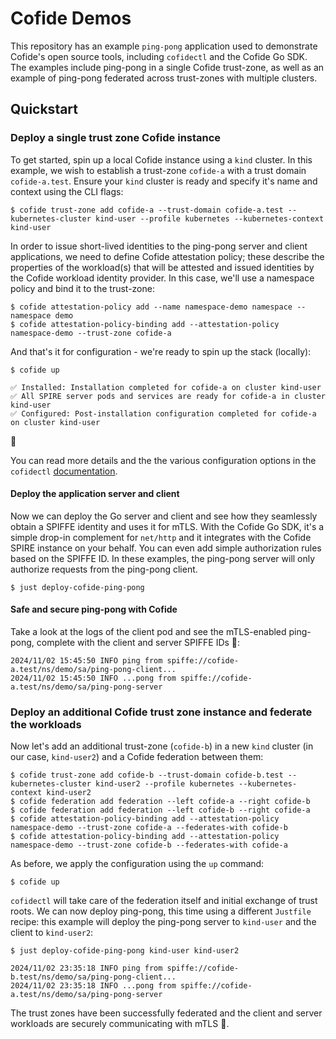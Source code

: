 # Cofide Demos

This repository has an example `ping-pong` application used to demonstrate Cofide's open source tools, including `cofidectl` and the Cofide Go SDK. The examples include ping-pong in a single Cofide trust-zone, as well as an example of ping-pong federated across trust-zones with multiple clusters.

## Quickstart

### Deploy a single trust zone Cofide instance

To get started, spin up a local Cofide instance using a `kind` cluster. In this example, we wish to establish a trust-zone `cofide-a` with a trust domain `cofide-a.test`. Ensure your `kind` cluster is ready and specify it's name and context using the CLI flags:

```
$ cofide trust-zone add cofide-a --trust-domain cofide-a.test --kubernetes-cluster kind-user --profile kubernetes --kubernetes-context kind-user 
```

In order to issue short-lived identities to the ping-pong server and client applications, we need to define Cofide attestation policy; these describe the properties of the workload(s) that will be attested and issued identities by the Cofide workload identity provider. In this case, we'll use a namespace policy and bind it to the trust-zone:

```
$ cofide attestation-policy add --name namespace-demo namespace --namespace demo
$ cofide attestation-policy-binding add --attestation-policy namespace-demo --trust-zone cofide-a 
```

And that's it for configuration - we're ready to spin up the stack (locally):

```
$ cofide up
```

```
✅ Installed: Installation completed for cofide-a on cluster kind-user
✅ All SPIRE server pods and services are ready for cofide-a in cluster kind-user
✅ Configured: Post-installation configuration completed for cofide-a on cluster kind-user
```

🚀

You can read more details and the the various configuration options in the `cofidectl` [documentation](https://www.github.com/cofide/cofidectl/docs).

#### Deploy the application server and client

Now we can deploy the Go server and client and see how they seamlessly obtain a SPIFFE identity and uses it for mTLS. With the Cofide Go SDK, it's a simple drop-in complement for `net/http` and it integrates with the Cofide SPIRE instance on your behalf. You can even add simple authorization rules based on the SPIFFE ID. In these examples, the ping-pong server will only authorize requests from the ping-pong client.

```
$ just deploy-cofide-ping-pong
```

#### Safe and secure ping-pong with Cofide

Take a look at the logs of the client pod and see the mTLS-enabled ping-pong, complete with the client and server SPIFFE IDs 🔐:

```
2024/11/02 15:45:50 INFO ping from spiffe://cofide-a.test/ns/demo/sa/ping-pong-client...
2024/11/02 15:45:50 INFO ...pong from spiffe://cofide-a.test/ns/demo/sa/ping-pong-server
```

### Deploy an additional Cofide trust zone instance and federate the workloads

Now let's add an additional trust-zone (`cofide-b`) in a new `kind` cluster (in our case, `kind-user2`) and a Cofide federation between them:

```
$ cofide trust-zone add cofide-b --trust-domain cofide-b.test --kubernetes-cluster kind-user2 --profile kubernetes --kubernetes-context kind-user2
$ cofide federation add federation --left cofide-a --right cofide-b
$ cofide federation add federation --left cofide-b --right cofide-a
$ cofide attestation-policy-binding add --attestation-policy namespace-demo --trust-zone cofide-a --federates-with cofide-b
$ cofide attestation-policy-binding add --attestation-policy namespace-demo --trust-zone cofide-b --federates-with cofide-a
```

As before, we apply the configuration using the `up` command:

```
$ cofide up
```

`cofidectl` will take care of the federation itself and initial exchange of trust roots. We can now deploy ping-pong, this time using a different `Justfile` recipe: this example will deploy the ping-pong server to `kind-user` and the client to `kind-user2`:

```
$ just deploy-cofide-ping-pong kind-user kind-user2
```

```
2024/11/02 23:35:18 INFO ping from spiffe://cofide-b.test/ns/demo/sa/ping-pong-client...
2024/11/02 23:35:18 INFO ...pong from spiffe://cofide-a.test/ns/demo/sa/ping-pong-server
```

The trust zones have been successfully federated and the client and server workloads are securely communicating with mTLS 🔐.